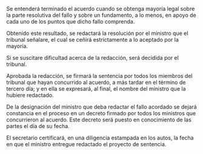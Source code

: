 Se entenderá terminado el acuerdo cuando se obtenga mayoría legal sobre la parte resolutiva del fallo y sobre un fundamento, a lo menos, en apoyo de cada uno de los puntos que dicho fallo comprenda.

Obtenido este resultado, se redactará la resolución por el ministro que el tribunal señalare, el cual se ceñirá estrictamente a lo aceptado por la mayoría.

Si se suscitare dificultad acerca de la redacción, será decidida por el tribunal.

Aprobada la redacción, se firmará la sentencia por todos los miembros del tribunal que hayan concurrido al acuerdo, a más tardar en el término de tercero día; y en ella se expresará, al final, el nombre del ministro que la hubiere redactado.

De la designación del ministro que deba redactar el fallo acordado se dejará constancia en el proceso en un decreto firmado por todos los ministros que concurrieron al acuerdo. Este decreto será puesto en conocimiento de las partes el día de su fecha.

El secretario certificará, en una diligencia estampada en los autos, la fecha en que el ministro entregue redactado el proyecto de sentencia.